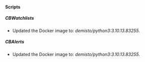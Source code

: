 
#### Scripts
##### CBWatchlists
- Updated the Docker image to: *demisto/python3:3.10.13.83255*.
##### CBAlerts
- Updated the Docker image to: *demisto/python3:3.10.13.83255*.